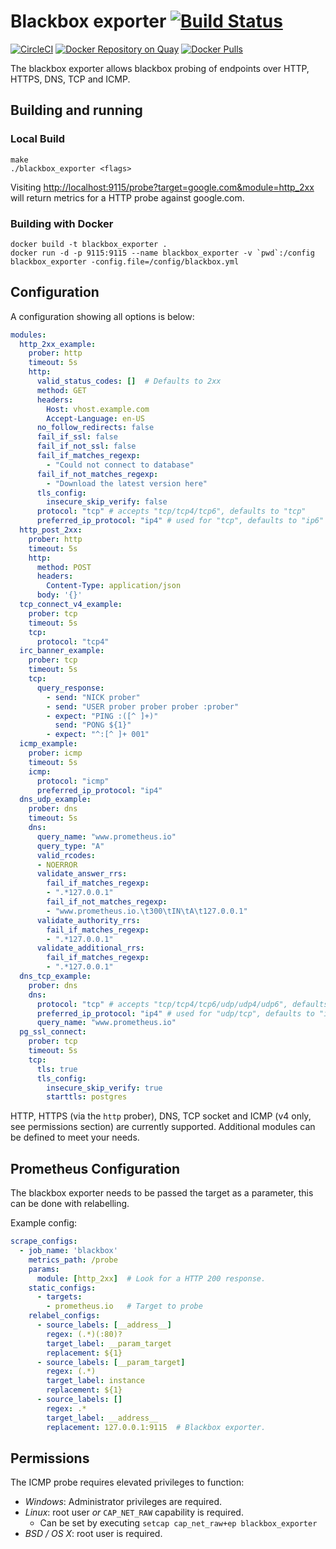 # Blackbox exporter [![Build Status](https://travis-ci.org/prometheus/blackbox_exporter.svg)][travis]

[![CircleCI](https://circleci.com/gh/prometheus/blackbox_exporter/tree/master.svg?style=shield)][circleci]
[![Docker Repository on Quay](https://quay.io/repository/prometheus/blackbox-exporter/status)][quay]
[![Docker Pulls](https://img.shields.io/docker/pulls/prom/blackbox-exporter.svg?maxAge=604800)][hub]

The blackbox exporter allows blackbox probing of endpoints over
HTTP, HTTPS, DNS, TCP and ICMP.

## Building and running

### Local Build

    make
    ./blackbox_exporter <flags>

Visiting [http://localhost:9115/probe?target=google.com&module=http_2xx](http://localhost:9115/probe?target=google.com&module=http_2xx)
will return metrics for a HTTP probe against google.com.

### Building with Docker

    docker build -t blackbox_exporter .
    docker run -d -p 9115:9115 --name blackbox_exporter -v `pwd`:/config blackbox_exporter -config.file=/config/blackbox.yml

## Configuration

A configuration showing all options is below:
```yml
modules:
  http_2xx_example:
    prober: http
    timeout: 5s
    http:
      valid_status_codes: []  # Defaults to 2xx
      method: GET
      headers:
        Host: vhost.example.com
        Accept-Language: en-US
      no_follow_redirects: false
      fail_if_ssl: false
      fail_if_not_ssl: false
      fail_if_matches_regexp:
        - "Could not connect to database"
      fail_if_not_matches_regexp:
        - "Download the latest version here"
      tls_config:
        insecure_skip_verify: false
      protocol: "tcp" # accepts "tcp/tcp4/tcp6", defaults to "tcp"
      preferred_ip_protocol: "ip4" # used for "tcp", defaults to "ip6"
  http_post_2xx:
    prober: http
    timeout: 5s
    http:
      method: POST
      headers:
        Content-Type: application/json
      body: '{}'
  tcp_connect_v4_example:
    prober: tcp
    timeout: 5s
    tcp:
      protocol: "tcp4"
  irc_banner_example:
    prober: tcp
    timeout: 5s
    tcp:
      query_response:
        - send: "NICK prober"
        - send: "USER prober prober prober :prober"
        - expect: "PING :([^ ]+)"
          send: "PONG ${1}"
        - expect: "^:[^ ]+ 001"
  icmp_example:
    prober: icmp
    timeout: 5s
    icmp:
      protocol: "icmp"
      preferred_ip_protocol: "ip4"
  dns_udp_example:
    prober: dns
    timeout: 5s
    dns:
      query_name: "www.prometheus.io"
      query_type: "A"
      valid_rcodes:
      - NOERROR
      validate_answer_rrs:
        fail_if_matches_regexp:
        - ".*127.0.0.1"
        fail_if_not_matches_regexp:
        - "www.prometheus.io.\t300\tIN\tA\t127.0.0.1"
      validate_authority_rrs:
        fail_if_matches_regexp:
        - ".*127.0.0.1"
      validate_additional_rrs:
        fail_if_matches_regexp:
        - ".*127.0.0.1"
  dns_tcp_example:
    prober: dns
    dns:
      protocol: "tcp" # accepts "tcp/tcp4/tcp6/udp/udp4/udp6", defaults to "udp"
      preferred_ip_protocol: "ip4" # used for "udp/tcp", defaults to "ip6"
      query_name: "www.prometheus.io"
  pg_ssl_connect:
    prober: tcp
    timeout: 5s
    tcp:
      tls: true
      tls_config:
        insecure_skip_verify: true
        starttls: postgres
```

HTTP, HTTPS (via the `http` prober), DNS, TCP socket and ICMP (v4 only, see permissions section) are currently supported.
Additional modules can be defined to meet your needs.


## Prometheus Configuration

The blackbox exporter needs to be passed the target as a parameter, this can be
done with relabelling.

Example config:
```yml
scrape_configs:
  - job_name: 'blackbox'
    metrics_path: /probe
    params:
      module: [http_2xx]  # Look for a HTTP 200 response.
    static_configs:
      - targets:
        - prometheus.io   # Target to probe
    relabel_configs:
      - source_labels: [__address__]
        regex: (.*)(:80)?
        target_label: __param_target
        replacement: ${1}
      - source_labels: [__param_target]
        regex: (.*)
        target_label: instance
        replacement: ${1}
      - source_labels: []
        regex: .*
        target_label: __address__
        replacement: 127.0.0.1:9115  # Blackbox exporter.
```

## Permissions

The ICMP probe requires elevated privileges to function:

* *Windows*: Administrator privileges are required.
* *Linux*: root user _or_ `CAP_NET_RAW` capability is required.
  * Can be set by executing `setcap cap_net_raw+ep blackbox_exporter`
* *BSD / OS X*: root user is required.

[circleci]: https://circleci.com/gh/prometheus/blackbox_exporter
[hub]: https://hub.docker.com/r/prom/blackbox-exporter/
[travis]: https://travis-ci.org/prometheus/blackbox_exporter
[quay]: https://quay.io/repository/prometheus/blackbox-exporter
